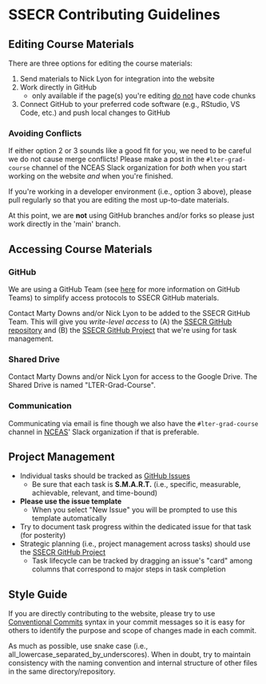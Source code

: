 # SSECR Contributing Guidelines

## Editing Course Materials

There are three options for editing the course materials:

1. Send materials to Nick Lyon for integration into the website
2. Work directly in GitHub
    - only available if the page(s) you're editing <u>do not</u> have code chunks
3. Connect GitHub to your preferred code software (e.g., RStudio, VS Code, etc.) and push local changes to GitHub

### Avoiding Conflicts

If either option 2 or 3 sounds like a good fit for you, we need to be careful we do not cause merge conflicts! Please make a post in the `#lter-grad-course` channel of the NCEAS Slack organization for _both_ when you start working on the website _and_ when you're finished.

If you're working in a developer environment (i.e., option 3 above), please pull regularly so that you are editing the most up-to-date materials. 

At this point, we are **not** using GitHub branches and/or forks so please just work directly in the 'main' branch.

## Accessing Course Materials

### GitHub

We are using a GitHub Team (see [here](https://docs.github.com/en/organizations/organizing-members-into-teams/about-teams) for more information on GitHub Teams) to simplify access protocols to SSECR GitHub materials.

Contact Marty Downs and/or Nick Lyon to be added to the SSECR GitHub Team. This will give you _write-level access_ to (A) the [SSECR GitHub repository](https://github.com/lter/ssecr) and (B) the [SSECR GitHub Project](https://github.com/orgs/lter/projects/6) that we're using for task management.

### Shared Drive

Contact Marty Downs and/or Nick Lyon for access to the Google Drive. The Shared Drive is named "LTER-Grad-Course".

### Communication

Communicating via email is fine though we also have the `#lter-grad-course` channel in [NCEAS](https://www.nceas.ucsb.edu/)' Slack organization if that is preferable.

## Project Management

- Individual tasks should be tracked as [GitHub Issues](https://docs.github.com/en/issues/tracking-your-work-with-issues/quickstart)
    - Be sure that each task is **S.M.A.R.T.** (i.e., specific, measurable, achievable, relevant, and time-bound)
- **Please use the issue template**
    - When you select "New Issue" you will be prompted to use this template automatically
- Try to document task progress within the dedicated issue for that task (for posterity)
- Strategic planning (i.e., project management across tasks) should use the [SSECR GitHub Project](https://github.com/orgs/lter/projects/6/views/1)
    - Task lifecycle can be tracked by dragging an issue's "card" among columns that correspond to major steps in task completion

## Style Guide

If you are directly contributing to the website, please try to use [Conventional Commits](https://www.conventionalcommits.org/en/v1.0.0/) syntax in your commit messages so it is easy for others to identify the purpose and scope of changes made in each commit.

As much as possible, use snake case (i.e., all_lowercase_separated_by_underscores). When in doubt, try to maintain consistency with the naming convention and internal structure of other files in the same directory/repository.
